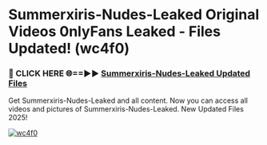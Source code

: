 # Summerxiris-Nudes-Leaked Original Videos 0nlyFans Leaked - Files Updated! (wc4f0)

<h3>🔴 CLICK HERE 🌐==►► <a href="https://tinyurl.com/yc6ubb5a" rel="nofollow">Summerxiris-Nudes-Leaked Updated Files</a></h3>

Get Summerxiris-Nudes-Leaked and all content. Now you can access all videos and pictures of Summerxiris-Nudes-Leaked. New Updated Files 2025!

[![wc4f0](https://i.imgur.com/7eu0CRL.gif)](https://tinyurl.com/yc6ubb5a)
